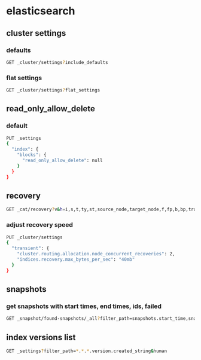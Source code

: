 # elasticsearch

## cluster settings

### defaults

```bash
GET _cluster/settings?include_defaults
```

### flat settings

```bash
GET _cluster/settings?flat_settings
```

## read_only_allow_delete

### default

```bash
PUT _settings
{
  "index": {
    "blocks": {
      "read_only_allow_delete": null
    }
  }
}
```

## recovery

```bash
GET _cat/recovery?v&h=i,s,t,ty,st,source_node,target_node,f,fp,b,bp,translog_ops_percent&s=ty:desc,index,bp:desc&active_only
```

### adjust recovery speed

```bash
PUT _cluster/settings
{
  "transient": {
    "cluster.routing.allocation.node_concurrent_recoveries": 2,
    "indices.recovery.max_bytes_per_sec": "40mb"
  }
}
```

## snapshots

### get snapshots with start times, end times, ids, failed

```bash
GET _snapshot/found-snapshots/_all?filter_path=snapshots.start_time,snapshots.end_time,snapshots.snapshot,snapshots.shards.failed
```

## index versions list

```bash
GET _settings?filter_path=*.*.*.version.created_string&human
```

